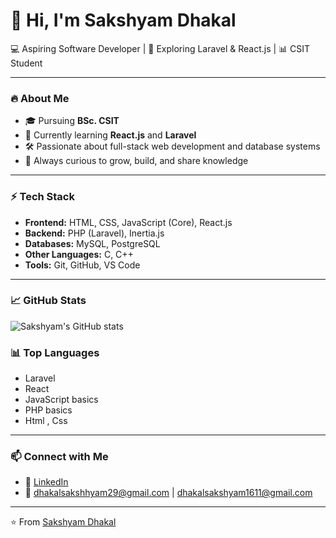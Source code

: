 # 👋 Hi, I'm Sakshyam Dhakal  

💻 Aspiring Software Developer | 🚀 Exploring Laravel & React.js | 📊 CSIT Student  

---

### 🔥 About Me  
- 🎓 Pursuing **BSc. CSIT**  
- 🌱 Currently learning **React.js** and **Laravel** 
- 🛠️ Passionate about full-stack web development and database systems  
- 📖 Always curious to grow, build, and share knowledge  

---

### ⚡ Tech Stack  
- **Frontend:** HTML, CSS, JavaScript (Core), React.js  
- **Backend:** PHP (Laravel), Inertia.js  
- **Databases:** MySQL, PostgreSQL  
- **Other Languages:** C, C++  
- **Tools:** Git, GitHub, VS Code  

---

### 📈 GitHub Stats  
![Sakshyam's GitHub stats](https://github-readme-stats.vercel.app/api?username=Sakshyamdhakal&show_icons=true&theme=tokyonight)  

### 📊 Top Languages  
- Laravel
- React
- JavaScript basics  
- PHP basics
- Html , Css 


---

### 📫 Connect with Me  
- 💼 [LinkedIn](https://www.linkedin.com/in/sakshyam-dhakal-0a1018384/)  
- 📧 dhakalsakshhyam29@gmail.com | dhakalsakshyam1611@gmail.com  

---

⭐️ From [Sakshyam Dhakal](https://github.com/Sakshyamdhakal)  
